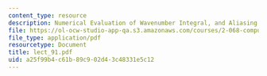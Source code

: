 ```yaml
---
content_type: resource
description: Numerical Evaluation of Wavenumber Integral, and Aliasing and Wrap-around
file: https://ol-ocw-studio-app-qa.s3.amazonaws.com/courses/2-068-computational-ocean-acoustics-13-853-spring-2003/a25f99b4c61b89c902d43c48331e5c12_lect_91.pdf
file_type: application/pdf
resourcetype: Document
title: lect_91.pdf
uid: a25f99b4-c61b-89c9-02d4-3c48331e5c12
---
```

